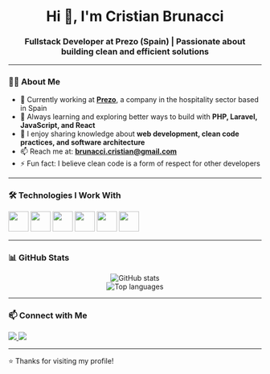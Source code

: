 <h1 align="center">Hi 👋, I'm Cristian Brunacci</h1>
<h3 align="center">Fullstack Developer at Prezo (Spain) | Passionate about building clean and efficient solutions</h3>

---

### 🧑‍💻 About Me

- 🔭 Currently working at **[Prezo](https://prezo.es/)**, a company in the hospitality sector based in Spain  
- 🌱 Always learning and exploring better ways to build with **PHP, Laravel, JavaScript, and React**  
- 💬 I enjoy sharing knowledge about **web development, clean code practices, and software architecture**  
- 📫 Reach me at: **brunacci.cristian@gmail.com**  
- ⚡ Fun fact: I believe clean code is a form of respect for other developers  

---

### 🛠️ Technologies I Work With

<p align="left">
  <img src="https://cdn.jsdelivr.net/gh/devicons/devicon/icons/php/php-original.svg" width="40" />
  <img src="https://cdn.jsdelivr.net/gh/devicons/devicon/icons/laravel/laravel-plain.svg" width="40" />
  <img src="https://cdn.jsdelivr.net/gh/devicons/devicon/icons/javascript/javascript-original.svg" width="40" />
  <img src="https://cdn.jsdelivr.net/gh/devicons/devicon/icons/react/react-original.svg" width="40" />
  <img src="https://cdn.jsdelivr.net/gh/devicons/devicon/icons/css3/css3-original.svg" width="40" />
  <img src="https://cdn.jsdelivr.net/gh/devicons/devicon/icons/sass/sass-original.svg" width="40" />
</p>

---

### 📊 GitHub Stats

<p align="center">
  <img src="https://github-readme-stats-5yd1.vercel.app/api?username=thepelado&show_icons=true&theme=dark&count_private=true&cache_seconds=60" alt="GitHub stats" />
  <br />
  <img src="https://github-readme-stats-5yd1.vercel.app/api/top-langs/?username=thepelado&layout=compact&theme=dark&cache_seconds=60" alt="Top languages" />
</p>

---

### 📫 Connect with Me

<p align="left">
  <a href="https://www.linkedin.com/in/brunacci-cristian/" target="_blank">
    <img src="https://img.shields.io/badge/LinkedIn-0077B5?style=for-the-badge&logo=linkedin&logoColor=white"/>
  </a>
  <a href="mailto:brunacci.cristian@gmail.com">
    <img src="https://img.shields.io/badge/Email-D14836?style=for-the-badge&logo=gmail&logoColor=white"/>
  </a>
</p>

---

⭐ Thanks for visiting my profile!
